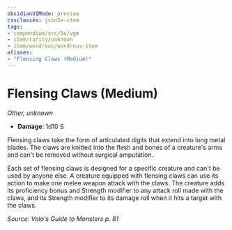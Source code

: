 ```yaml
---
obsidianUIMode: preview
cssclasses: json5e-item
tags:
- compendium/src/5e/vgm
- item/rarity/unknown
- item/wondrous/wondrous-item
aliases: 
- "Flensing Claws (Medium)"
---
```

# Flensing Claws (Medium)
*Other, unknown*  

- **Damage**: 1d10 S

Flensing claws take the form of articulated digits that extend into long metal blades. The claws are knitted into the flesh and bones of a creature's arms and can't be removed without surgical amputation.

Each set of flensing claws is designed for a specific creature and can't be used by anyone else. A creature equipped with flensing claws can use its action to make one melee weapon attack with the claws. The creature adds its proficiency bonus and Strength modifier to any attack roll made with the claws, and its Strength modifier to its damage roll when it hits a target with the claws.

*Source: Volo's Guide to Monsters p. 81*